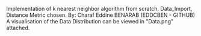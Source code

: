 Implementation of k nearest neighbor algorithm from scratch. Data_Import, Distance Metric chosen. By: Charaf Eddine BENARAB (EDDCBEN - GITHUB)
A visualisation of the Data Distribution can be viewed in "Data.png" attached.
